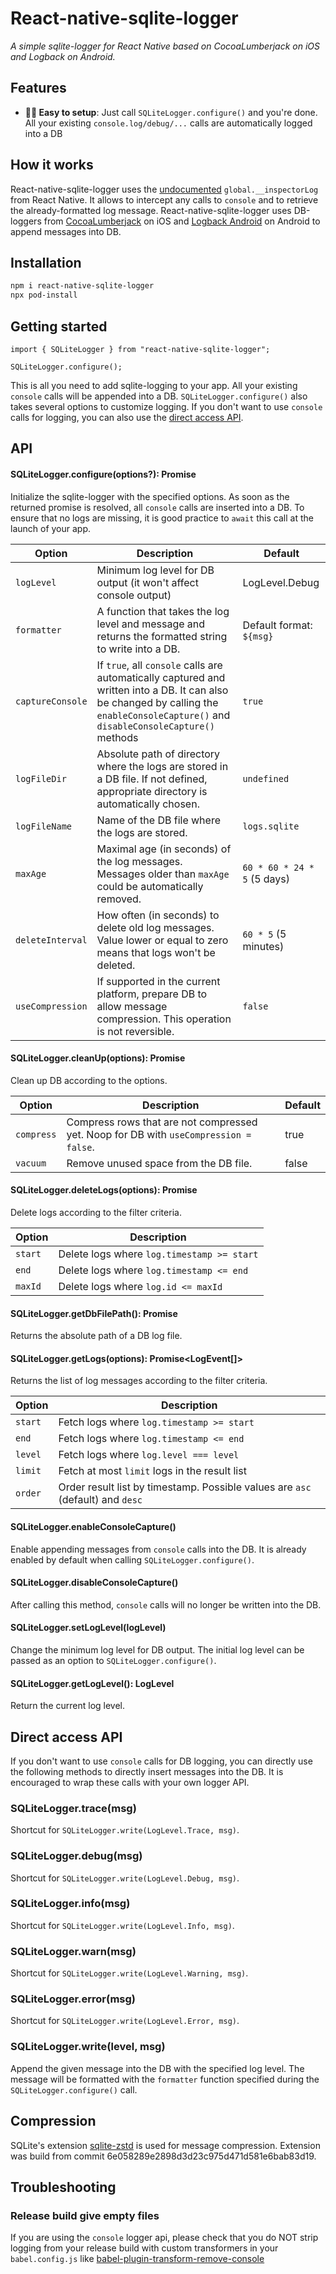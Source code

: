 # React-native-sqlite-logger

_A simple sqlite-logger for React Native based on CocoaLumberjack on iOS and Logback on Android._

## Features

- **💆‍♂️ Easy to setup**: Just call `SQLiteLogger.configure()` and you're done. All your existing `console.log/debug/...` calls are automatically logged into a DB

## How it works

React-native-sqlite-logger uses the [undocumented](https://github.com/facebook/react-native/blob/3c9e5f1470c91ff8a161d8e248cf0a73318b1f40/Libraries/polyfills/console.js#L433) `global.__inspectorLog` from React Native. It allows to intercept any calls to `console` and to retrieve the already-formatted log message. React-native-sqlite-logger uses DB-loggers from [CocoaLumberjack](https://github.com/CocoaLumberjack/CocoaLumberjack) on iOS and [Logback Android](https://github.com/tony19/logback-android) on Android to append messages into DB.

## Installation

```sh
npm i react-native-sqlite-logger
npx pod-install
```

## Getting started

```
import { SQLiteLogger } from "react-native-sqlite-logger";

SQLiteLogger.configure();
```

This is all you need to add sqlite-logging to your app. All your existing `console` calls will be appended into a DB. `SQLiteLogger.configure()` also takes several options to customize logging. If you don't want to use `console` calls for logging, you can also use the [direct access API](#direct-access-api).

## API

#### SQLiteLogger.configure(options?): Promise<void>

Initialize the sqlite-logger with the specified options. As soon as the returned promise is resolved, all `console` calls are inserted into a DB. To ensure that no logs are missing, it is good practice to `await` this call at the launch of your app.

| Option           | Description                                                                                                                                                                           | Default                     |
|------------------|---------------------------------------------------------------------------------------------------------------------------------------------------------------------------------------|-----------------------------|
| `logLevel`       | Minimum log level for DB output (it won't affect console output)                                                                                                                      | LogLevel.Debug              |
| `formatter`      | A function that takes the log level and message and returns the formatted string to write into a DB.                                                                                  | Default format: `${msg}`    |
| `captureConsole` | If `true`, all `console` calls are automatically captured and written into a DB. It can also be changed by calling the `enableConsoleCapture()` and `disableConsoleCapture()` methods | `true`                      |
| `logFileDir`     | Absolute path of directory where the logs are stored in a DB file. If not defined, appropriate directory is automatically chosen.                                                     | `undefined`                 |
| `logFileName`    | Name of the DB file where the logs are stored.                                                                                                                                        | `logs.sqlite`               |
| `maxAge`         | Maximal age (in seconds) of the log messages. Messages older than `maxAge` could be automatically removed.                                                                            | `60 * 60 * 24 * 5` (5 days) |
| `deleteInterval` | How often (in seconds) to delete old log messages. Value lower or equal to zero means that logs won't be deleted.                                                                     | `60 * 5` (5 minutes)        |
| `useCompression` | If supported in the current platform, prepare DB to allow message compression. This operation is not reversible.                                                                      | `false`                     |

#### SQLiteLogger.cleanUp(options): Promise<void>

Clean up DB according to the options.

| Option     | Description                                                                           | Default |
|------------|---------------------------------------------------------------------------------------|---------|
| `compress` | Compress rows that are not compressed yet. Noop for DB with `useCompression = false`. | true    |
| `vacuum`   | Remove unused space from the DB file.                                                 | false   |

#### SQLiteLogger.deleteLogs(options): Promise<void>

Delete logs according to the filter criteria.

| Option  | Description                                |
|---------|--------------------------------------------|
| `start` | Delete logs where `log.timestamp >= start` |
| `end`   | Delete logs where `log.timestamp <= end`   |
| `maxId` | Delete logs where `log.id <= maxId`        |

#### SQLiteLogger.getDbFilePath(): Promise<string>

Returns the absolute path of a DB log file.

#### SQLiteLogger.getLogs(options): Promise<LogEvent[]>

Returns the list of log messages according to the filter criteria.

| Option  | Description                                                                    |
|---------|--------------------------------------------------------------------------------|
| `start` | Fetch logs where `log.timestamp >= start`                                      |
| `end`   | Fetch logs where `log.timestamp <= end`                                        |
| `level` | Fetch logs where `log.level === level`                                         |
| `limit` | Fetch at most `limit` logs in the result list                                  |
| `order` | Order result list by timestamp. Possible values are `asc` (default) and `desc` |

#### SQLiteLogger.enableConsoleCapture()

Enable appending messages from `console` calls into the DB. It is already enabled by default when calling `SQLiteLogger.configure()`.

#### SQLiteLogger.disableConsoleCapture()

After calling this method, `console` calls will no longer be written into the DB.

#### SQLiteLogger.setLogLevel(logLevel)

Change the minimum log level for DB output. The initial log level can be passed as an option to `SQLiteLogger.configure()`.

#### SQLiteLogger.getLogLevel(): LogLevel

Return the current log level.

## Direct access API

If you don't want to use `console` calls for DB logging, you can directly use the following methods to directly insert messages into the DB. It is encouraged to wrap these calls with your own logger API.

### SQLiteLogger.trace(msg)

Shortcut for `SQLiteLogger.write(LogLevel.Trace, msg)`.

### SQLiteLogger.debug(msg)

Shortcut for `SQLiteLogger.write(LogLevel.Debug, msg)`.

### SQLiteLogger.info(msg)

Shortcut for `SQLiteLogger.write(LogLevel.Info, msg)`.

### SQLiteLogger.warn(msg)

Shortcut for `SQLiteLogger.write(LogLevel.Warning, msg)`.

### SQLiteLogger.error(msg)

Shortcut for `SQLiteLogger.write(LogLevel.Error, msg)`.

### SQLiteLogger.write(level, msg)

Append the given message into the DB with the specified log level. The message will be formatted with the `formatter` function specified during the `SQLiteLogger.configure()` call.

## Compression

SQLite's extension [sqlite-zstd](https://github.com/phiresky/sqlite-zstd) is used for message compression. Extension was build from commit 6e058289e2898d3d23c975d471d581e6bab83d19.

## Troubleshooting

### Release build give empty files

If you are using the `console` logger api, please check that you do NOT strip logging from your release build with custom transformers in your `babel.config.js` like [babel-plugin-transform-remove-console](https://github.com/babel/minify/tree/master/packages/babel-plugin-transform-remove-console)
